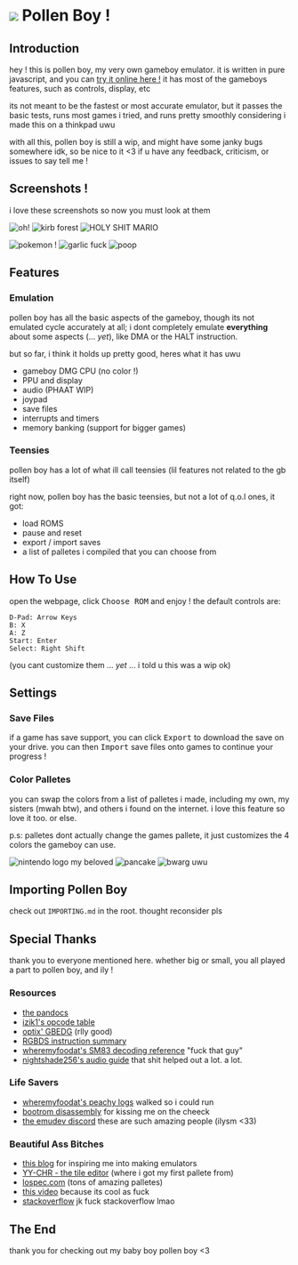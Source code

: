 # <img src='https://github.com/nectarboy/gameboy/blob/main/docs/logo_small.png?raw=true'> Pollen Boy !

## Introduction
hey ! this is pollen boy, my very own gameboy emulator. it is written in pure javascript,
and you can [try it online here !](https://nectarboy.github.io/gameboy)
it has most of the gameboys features, such as controls, display, etc

its not meant to be the fastest or most accurate emulator,
but it passes the basic tests, runs most games i tried,
and runs pretty smoothly considering i made this on a thinkpad uwu

with all this, pollen boy is still a wip, and might have some janky bugs somewhere idk,
so be nice to it <3
if u have any feedback, criticism, or issues to say tell me !

## Screenshots !
i love these screenshots so now you must look at them

![oh!](https://github.com/nectarboy/gameboy/blob/main/docs/demos/oh.png?raw=true)
![kirb forest](https://github.com/nectarboy/gameboy/blob/main/docs/kirby/forest.png?raw=true)
![HOLY SHIT MARIO](https://github.com/nectarboy/gameboy/blob/main/docs/marioland2/idk.png?raw=true)

![pokemon !](https://github.com/nectarboy/gameboy/blob/main/docs/pokemonblue/blue.png?raw=true)
![garlic fuck](https://github.com/nectarboy/gameboy/blob/main/docs/wario/save.png?raw=true)
![poop](https://github.com/nectarboy/gameboy/blob/main/docs/pokemonblue/poopboob.png?raw=true)

## Features
### Emulation
pollen boy has all the basic aspects of the gameboy, though its not emulated cycle accurately at all;
i dont completely emulate **everything** about some aspects (... *yet*), like DMA or the HALT instruction.

but so far, i think it holds up pretty good, heres what it has uwu
- gameboy DMG CPU (no color !)
- PPU and display
- audio (PHAAT WIP)
- joypad
- save files
- interrupts and timers
- memory banking (support for bigger games)

### Teensies
pollen boy has a lot of what ill call teensies (lil features not related to the gb itself)

right now, pollen boy has the basic teensies, but not a lot of q.o.l ones, it got:
- load ROMS
- pause and reset
- export / import saves
- a list of palletes i compiled that you can choose from

## How To Use
open the webpage, click <kbd>Choose ROM</kbd> and enjoy !
the default controls are:
```
D-Pad: Arrow Keys
B: X
A: Z
Start: Enter
Select: Right Shift
```
(you cant customize them ... *yet* ... i told u this was a wip ok)

## Settings
### Save Files
if a game has save support, you can click <kbd>Export</kbd> to download the save on your drive.
you can then <kbd>Import</kbd> save files onto games to continue your progress !

### Color Palletes
you can swap the colors from a list of palletes i made, including my own, my sisters (mwah btw), and others i found on the internet. i love this feature so love it too. or else.

p.s: palletes dont actually change the games pallete, it just customizes the 4 colors the gameboy can use.

![nintendo logo my beloved](https://github.com/nectarboy/gameboy/blob/main/docs/bootrom.png?raw=true 'Nintendo® !!')
![pancake](https://github.com/nectarboy/gameboy/blob/main/docs/dmg-acid/10.png?raw=true 'pancake')
![bwarg uwu](https://github.com/nectarboy/gameboy/blob/main/docs/blargg/pass.png?raw=true 'ok.')

## Importing Pollen Boy
check out `IMPORTING.md` in the root. thought reconsider pls

## Special Thanks
thank you to everyone mentioned here. whether big or small, you all played a part to pollen boy, and ily !

### Resources 
- [the pandocs](https://gbdev.github.io/pandocs/)
- [izik1's opcode table](https://izik1.github.io/gbops/)
- [optix' GBEDG](https://hacktix.github.io/GBEDG/) (rlly good)
- [RGBDS instruction summary](https://rgbds.gbdev.io/docs/v0.4.1/gbz80.7)
- [wheremyfoodat's SM83 decoding reference](https://cdn.discordapp.com/attachments/465586075830845475/742438340078469150/SM83_decoding.pdf) "fuck that guy"
- [nightshade256's audio guide](https://nightshade256.github.io/2021/03/27/gb-sound-emulation.html) that shit helped out a lot. a lot.

### Life Savers
- [wheremyfoodat's peachy logs](https://github.com/wheremyfoodat/Gameboy-logs) walked so i could run
- [bootrom disassembly](https://gbdev.gg8.se/wiki/articles/Gameboy_Bootstrap_ROM) for kissing me on the cheeck
- [the emudev discord](https://discord.gg/dkmJAes) these are such amazing people (ilysm <33)

### Beautiful Ass Bitches
- [this blog](https://blog.rekawek.eu/2017/02/09/coffee-gb/) for inspiring me into making emulators
- [YY-CHR - the tile editor](https://w.atwiki.jp/yychr/) (where i got my first pallete from)
- [lospec.com](https://lospec.com/) (tons of amazing palletes)
- [this video](https://www.youtube.com/watch?v=RyjL-hckDt0&ab_channel=ParkerSimmonsAnimation) because its cool as fuck
- [stackoverflow](https://www.youtube.com/watch?v=D6qEOSc1jJc&ab_channel=LilCoop-Topic) jk fuck stackoverflow lmao

## The End
thank you for checking out my baby boy pollen boy <3
